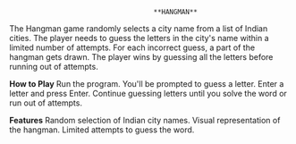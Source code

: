                                         **HANGMAN**
The Hangman game randomly selects a city name from a list of Indian cities. 
The player needs to guess the letters in the city's name within a limited number of attempts. 
For each incorrect guess, a part of the hangman gets drawn. 
The player wins by guessing all the letters before running out of attempts.

**How to Play**
Run the program.
You'll be prompted to guess a letter.
Enter a letter and press Enter.
Continue guessing letters until you solve the word or run out of attempts.

**Features**
Random selection of Indian city names.
Visual representation of the hangman.
Limited attempts to guess the word.
